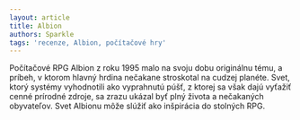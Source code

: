 ```yaml
---
layout: article
title: Albion
authors: Sparkle
tags: 'recenze, Albion, počítačové hry'
---
```


Počítačové RPG Albion z roku 1995 malo na
svoju dobu originálnu tému, a príbeh, v ktorom
hlavný hrdina nečakane stroskotal na cudzej
planéte. Svet, ktorý systémy vyhodnotili ako
vyprahnutú púšť, z ktorej sa však dajú vyťažiť
cenné prírodné zdroje, sa zrazu ukázal byť plný
života a nečakaných obyvateľov. Svet Albionu
môže slúžiť ako inšpirácia do stolných RPG.
